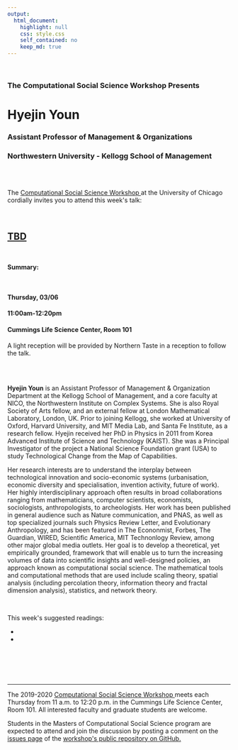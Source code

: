 ```yaml
---
output:
  html_document:
    highlight: null
    css: style.css
    self_contained: no
    keep_md: true
---
```






<br>

<h3 class=pfblock-header> The Computational Social Science Workshop Presents </h3>

<h1 class=pfblock-header3> Hyejin Youn </h1>
<h3 class=pfblock-header3> Assistant Professor of Management & Organizations </h3>
<h3 class=pfblock-header3> Northwestern University - Kellogg School of Management </h3>

<br><br>



<p class=pfblock-header3>The <a href="https://macss.uchicago.edu/content/computation-workshop"> Computational Social Science Workshop </a> at the University of Chicago cordially invites you to attend this week's talk:</p>



<br>

<div class=pfblock-header3>
<h2 class=pfblock-header>
  <a href=https://github.com/uchicago-computation-workshop/Winter2020/tree/master/03-06_Youn> TBD </a>
</h2>

<br>
</div>



<p class=footertext2>

**Summary:** 


</p>

<br>

<h4 class=pfblock-header3> Thursday, 03/06 </h4>
<h4 class=pfblock-header3> 11:00am-12:20pm </h4>
<h4 class=pfblock-header3> Cummings Life Science Center, Room 101 </h4>

<!-- <br> -->

<p class=pfblock-header3>A light reception will be provided by Northern Taste in a reception to follow the talk.</p>

<br><br>

<p class=footertext2>

**Hyejin Youn** is an Assistant Professor of Management & Organization Department at the Kellogg School of Management, and a core faculty at NICO, the Northwestern Institute on Complex Systems. She is also Royal Society of Arts fellow, and an external fellow at London Mathematical Laboratory, London, UK. Prior to joining Kellogg, she worked at University of Oxford, Harvard University, and MIT Media Lab, and Santa Fe Institute, as a research fellow. Hyejin received her PhD in Physics in 2011 from Korea Advanced Institute of Science and Technology (KAIST). She was a Principal Investigator of the project a National Science Foundation grant (USA) to study Technological Change from the Map of Capabilities. 

Her research interests are to understand the interplay between technological innovation and socio-economic systems (urbanisation, economic diversity and specialisation, invention activity, future of work). Her highly interdisciplinary approach often results in broad collaborations ranging from mathematicians, computer scientists, economists, sociologists, anthropologists, to archeologists. Her work has been published in general audience such as Nature communication, and PNAS, as well as top specialized journals such Physics Review Letter, and Evolutionary Anthropology, and has been featured in The Econonmist, Forbes, The Guardian, WIRED, Scientific America, MIT Technonlogy Review, among other major global media outlets. Her goal is to develop a theoretical, yet empirically grounded, framework that will enable us to turn the increasing volumes of data into scientific insights and well-designed policies, an approach known as computational social science. The mathematical tools and computational methods that are used include scaling theory, spatial analysis (including percolation theory, information theory and fractal dimension analysis), statistics, and network theory. 
</p>


<br>

This week's suggested readings:

- [](https://github.com/uchicago-computation-workshop/Winter2020/blob/master/03-06_Youn/)
- [](https://github.com/uchicago-computation-workshop/Winter2020/blob/master/03-06_Youn/)

<br>

<br><br>

---

<p class=footertext> The 2019-2020 <a href="https://macss.uchicago.edu/content/computation-workshop"> Computational Social Science Workshop </a> meets each Thursday from 11 a.m. to 12:20 p.m. in the Cummings Life Science Center, Room 101. All interested faculty and graduate students are welcome.</p>




<p class=footertext>Students in the Masters of Computational Social Science program are expected to attend and join the discussion by posting a comment on the <a href=https://github.com/uchicago-computation-workshop/Winter2020/issues/7>issues page</a> of the <a href=https://github.com/uchicago-computation-workshop/Winter2020/tree/master/03-06_Youn>workshop's public repository on GitHub.</a></p>
